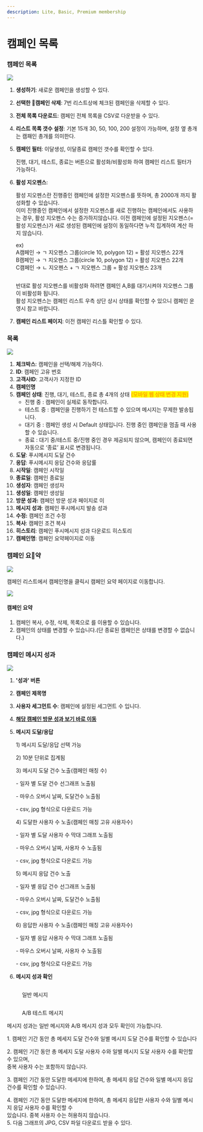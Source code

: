 ```yaml
---
description: Lite, Basic, Premium membership
---
```


# 캠페인 목록

### 캠페인 목록

![](<../../.gitbook/assets/image (70).png>)

1. **생성하기**: 새로운 캠페인을 생성할 수 있다.
2. **선택한 캠페인 삭제**: 7번 리스트상에 체크된 캠페인을 삭제할 수 있다.
3. **전체 목록 다운로드**: 캠페인 전체 목록을 CSV로 다운받을 수 있다.
4. **리스트 목록 갯수 설정**: 기본 15개 30, 50, 100, 200 설정이 가능하며, 설정 옆 총개는 캠패인 총개를 의미한다.
5.  **캠페인 필터**: 이달생성, 이달종료 캠페인 갯수를 확인할 수 있다.

    진행, 대기, 테스트, 종료는 버튼으로 활성화/비활성화 하여 캠페인 리스트 필터가 가능하다.
6.  **활성 지오펜스**:

    활성 지오펜스란 진행중인 캠페인에 설정한 지오펜스를 뜻하며, 총 2000개 까지 활성화할 수 있습니다.\
    이미 진행중인 캠페인에서 설정한 지오펜스를 새로 진행하는 캠페인에서도 사용하는 경우, 활성 지오펜스 수는 증가하지않습니다. 이전 캠페인에 설정된 지오펜스(=활성 지오펜스)가 새로 생성된 캠페인에 설정이 동일하다면 누적 집계하여 계산 하지 않습니다.

    ex)\
    A캠페인 → ㄱ 지오펜스 그룹(circle 10, polygon 12) = 활성 지오펜스 22개\
    B캠페인 → ㄱ 지오펜스 그룹(circle 10, polygon 12) = 활성 지오펜스 22개\
    C캠페인 → ㄴ 지오펜스 + ㄱ 지오펜스 그룹 = 활성 지오펜스 23개

    <img src="../../.gitbook/assets/image%20(97).png" alt="" data-size="original">

    반대로 활성 지오펜스를 비활성화 하려면 캠페인 A,B를 대기시켜야 지오펜스 그룹이 비활성화 됩니다.\
    활성 지오펜스는 캠페인 리스트 우측 상단 상시 상태를 확인할 수 있으니 캠페인 운영시 참고 바랍니다.
7. **캠페인 리스트 페이지**: 이전 캠페인 리스틀 확인할 수 있다.

### 목록

![](<../../.gitbook/assets/image (3).png>)

1. **체크박스**: 캠페인을 선택/해제 가능하다.
2. **ID**: 캠페인 고유 번호
3. **고객사ID**: 고객사가 지정한 ID
4. **캠페인명**
5. **캠페인 상태**: 진행, 대기, 테스트, 종료 총 4개의 상태 <mark style="color:orange;">**(모바일 웹 상태 변경 지원)**</mark>
   * 진행 중 : 캠페인이 실제로 동작합니다.
   * 테스트 중 : 캠페인을 진행하기 전 테스트할 수 있으며 메시지는 무제한 발송됩니다.
   * 대기 중 : 캠페인 생성 시 Default 상태입니다. 진행 중인 캠페인을 멈출 때 사용할 수 있습니다.
   * 종료 : 대기 중/테스트 중/진행 중인 경우 제공되지 않으며, 캠페인이 종료되면 자동으로 ‘종료’ 표시로 변경됩니다.
6. **도달**: 푸시메시지 도달 건수
7. **응답**: 푸시메시지 응답 건수와 응답률
8. **시작일**: 캠페인 시작일
9. **종료일**: 캠페인 종료일
10. **생성자**: 캠페인 생성자
11. **생성일**: 캠페인 생성일
12. **방문 성과:** 캠페인 방문 성과 페이지로 이
13. **메시지 성과**: 캠페인 푸시메시지 발송 성과
14. **수정:** 캠페인 조건 수정
15. **복사**: 캠페인 조건 복사
16. **히스토리**: 캠페인 푸시메시지 성과 다운로드 히스토리
17. **캠페인명**: 캠페인 요약페이지로 이동

### 캠페인 요약

![](<../../.gitbook/assets/image (1) (2).png>)

캠페인 리스트에서 캠페인명을 클릭시 캠페인 요약 페이지로 이동합니다.

![](<../../.gitbook/assets/image (7) (2).png>)

#### 캠페인 요약

1. 캠페인 복사, 수정, 삭제, 목록으로 를 이용할 수 있습니다.
2. 캠페인의 상태를 변경할 수 있습니다.(단 종료된 캠페인은 상태를 변경할 수 없습니다.)

### 캠페인 메시지 성과

![](<../../.gitbook/assets/image (2).png>)

1. **'성과' 버튼**
2. **캠페인 제목명**
3. **사용자 세그먼트 수**: 캠페인에 설정된 세그먼트 수 입니다.
4. [**해당 캠페인 방문 성과 보기 바로 이동**](../report.md)
5.  **메시지 도달/응답**

    1\) 메시지 도달/응답 선택 가능

    2\) 10분 단위로 집계됨

    3\) 메시지 도달 건수 노출(캠페인 매칭 수)

    \- 일자 별 도달 건수 선그래프 노출됨

    \- 마우스 오버시 날짜, 도달건수 노출됨

    \- csv, jpg 형식으로 다운로드 가능

    4\) 도달한 사용자 수 노출(캠페인 매칭 고유 사용자수)

    \- 일자 별 도달 사용자 수 막대 그래프 노출됨

    \- 마우스 오버시 날짜, 사용자 수 노출됨

    \- csv, jpg 형식으로 다운로드 가능

    5\) 메시지 응답 건수 노출

    \- 일자 별 응답 건수 선그래프 노출됨

    \- 마우스 오버시 날짜, 도달건수 노출됨

    \- csv, jpg 형식으로 다운로드 가능

    6\) 응답한 사용자 수 노출(캠페인 매칭 고유 사용자수)

    \- 일자 별 응답 사용자 수 막대 그래프 노출됨

    \- 마우스 오버시 날짜, 사용자 수 노출됨

    \- csv, jpg 형식으로 다운로드 가능
6. **메시지 성과 확인**

<figure><img src="../../.gitbook/assets/image (12).png" alt=""><figcaption><p>일반 메시지</p></figcaption></figure>

<figure><img src="../../.gitbook/assets/image (11).png" alt=""><figcaption><p>A/B 테스트 메시지</p></figcaption></figure>

메시지 성과는 일반 메시지와 A/B 메시지 성과 모두 확인이 가능합니다.

1\. 캠페인 기간 동안 총 메세지 도달 건수와 일별 메시지 도달 건수를 확인할 수 있습니다

2\. 캠페인 기간 동안 총 메세지 도달 사용자 수와 일별 메시지 도달 사용자 수를 확인할 수 있으며,\
중복 사용자 수는 포함하지 않습니다.

3\. 캠페인 기간 동안 도달한 메세지에 한하여, 총 메세지 응답 건수와 일별 메시지 응답 건수를 확인할 수 있습니다.

4\. 캠페인 기간 동안 도달한 메세지에 한하여, 총 메세지 응답한 사용자 수와 일별 메시지 응답 사용자 수를 확인할 수\
있습니다. 중복 사용자 수는 허용하지 않습니다.\
5\. 다음 그래프의 JPG, CSV 파일 다운로드 받을 수 있다.
